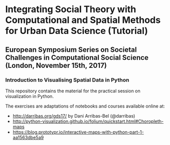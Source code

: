 # Integrating Social Theory with Computational and Spatial Methods for Urban Data Science (Tutorial)

## European Symposium Series on Societal Challenges in Computational Social Science (London, November 15th, 2017)

### Introduction to Visualising Spatial Data in Python

This repository contains the material for the practical session on visualization in Python. 

The exercises are adaptations of notebooks and courses available online at:

* http://darribas.org/gds17/ by Dani Arribas-Bel (@darribas)
* http://python-visualization.github.io/folium/quickstart.html#Choropleth-maps
* https://blog.prototypr.io/interactive-maps-with-python-part-1-aa1563dbe5a9



